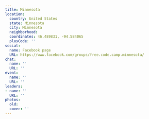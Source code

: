 ```yaml
---
title: Minnesota
location:
  country: United States
  state: Minnesota
  city: Minnesota
  neighborhood: 
  coordinates: 46.489831, -94.584065
  plusCode: ''
social:
  name: Facebook page
  URL: https://www.facebook.com/groups/free.code.camp.minnesota/
chat:
  name: ''
  URL: ''
event:
  name: ''
  URL: ''
leaders:
- name: ''
  URL: ''
photos:
  old: 
  cover: ''
---
```

